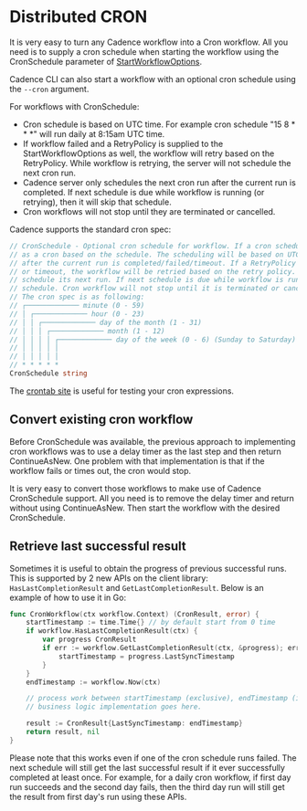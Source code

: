 # Distributed CRON

It is very easy to turn any Cadence workflow into a Cron workflow. All you need
is to supply a cron schedule when starting the workflow using the CronSchedule
parameter of
[StartWorkflowOptions](https://godoc.org/go.uber.org/cadence/internal#StartWorkflowOptions).

Cadence CLI can also start a workflow with an optional
cron schedule using the `--cron` argument.

For workflows with CronSchedule:

* Cron schedule is based on UTC time. For example cron schedule "15 8 \* \* \*"
  will run daily at 8:15am UTC time.
* If workflow failed and a RetryPolicy is supplied to the StartWorkflowOptions
  as well, the workflow will retry based on the RetryPolicy. While workflow is
  retrying, the server will not schedule the next cron run.
* Cadence server only schedules the next cron run after the current run is
  completed. If next schedule is due while workflow is running (or retrying),
  then it will skip that schedule.
* Cron workflows will not stop until they are terminated or cancelled.

Cadence supports the standard cron spec:

```go
// CronSchedule - Optional cron schedule for workflow. If a cron schedule is specified, the workflow will run
// as a cron based on the schedule. The scheduling will be based on UTC time. Schedule for next run only happen
// after the current run is completed/failed/timeout. If a RetryPolicy is also supplied, and the workflow failed
// or timeout, the workflow will be retried based on the retry policy. While the workflow is retrying, it won't
// schedule its next run. If next schedule is due while workflow is running (or retrying), then it will skip that
// schedule. Cron workflow will not stop until it is terminated or cancelled (by returning cadence.CanceledError).
// The cron spec is as following:
// ┌───────────── minute (0 - 59)
// │ ┌───────────── hour (0 - 23)
// │ │ ┌───────────── day of the month (1 - 31)
// │ │ │ ┌───────────── month (1 - 12)
// │ │ │ │ ┌───────────── day of the week (0 - 6) (Sunday to Saturday)
// │ │ │ │ │
// │ │ │ │ │
// * * * * *
CronSchedule string
```

The [crontab site](https://crontab.guru/) is useful for testing your cron expressions.

## Convert existing cron workflow

Before CronSchedule was available, the previous approach to implementing cron
workflows was to use a delay timer as the last step and then return
ContinueAsNew. One problem with that implementation is that if the workflow
fails or times out, the cron would stop.

It is very easy to convert those workflows to make use of Cadence CronSchedule
support. All you need is to remove the delay timer and return without using
ContinueAsNew. Then start the workflow with the desired CronSchedule.


## Retrieve last successful result

Sometimes it is useful to obtain the progress of previous successful runs.
This is supported by 2 new APIs on the client library:
`HasLastCompletionResult` and `GetLastCompletionResult`. Below is an example of how
to use it in Go:

```go
func CronWorkflow(ctx workflow.Context) (CronResult, error) {
    startTimestamp := time.Time{} // by default start from 0 time
    if workflow.HasLastCompletionResult(ctx) {
        var progress CronResult
        if err := workflow.GetLastCompletionResult(ctx, &progress); err == nil {
            startTimestamp = progress.LastSyncTimestamp
        }
    }
    endTimestamp := workflow.Now(ctx)

    // process work between startTimestamp (exclusive), endTimestamp (inclusive).
    // business logic implementation goes here.

    result := CronResult{LastSyncTimestamp: endTimestamp}
    return result, nil
}
```

Please note that this works even if one of the cron schedule runs failed. The
next schedule will still get the last successful result if it ever successfully
completed at least once. For example, for a daily cron workflow, if first day
run succeeds and the second day fails, then the third day run will still get
the result from first day's run using these APIs.
